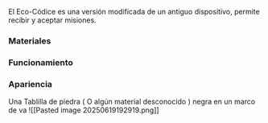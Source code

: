 El Eco-Códice es una versión modificada de un antiguo dispositivo, permite recibir y aceptar misiones.
### Materiales
### Funcionamiento
### Apariencia
Una Tablilla de piedra ( O algún material desconocido ) negra en un marco de va
![[Pasted image 20250619192919.png]]